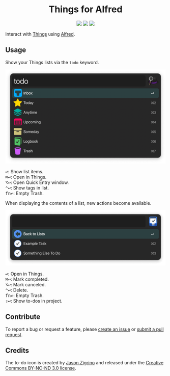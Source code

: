 <h1 align="center">Things for Alfred</h1>

<p align="center">
  <a href="https://github.com/xilopaint/alfred-things/releases/latest">
  <img src="https://img.shields.io/github/release/xilopaint/alfred-things.svg"></a>
  <a href="https://github.com/xilopaint/alfred-things/releases">
  <img src="https://img.shields.io/github/downloads/xilopaint/alfred-things/total.svg"></a>
  <a href="https://github.com/xilopaint/alfred-things/blob/main/LICENSE.md">
  <img src="https://img.shields.io/github/license/xilopaint/alfred-things"></a>
</p>

Interact with [Things][1] using [Alfred][2].

## Usage

Show your Things lists via the `todo` keyword.

![demo-1](src/images/about/demo-1.png)

<kbd>↩&#xFE0E;</kbd>: Show list items.  
<kbd>⌘</kbd><kbd>↩&#xFE0E;</kbd>: Open in Things.  
<kbd>⌥</kbd><kbd>↩&#xFE0E;</kbd>: Open Quick Entry window.  
<kbd>⌃</kbd><kbd>↩&#xFE0E;</kbd>: Show tags in list.  
<kbd>fn</kbd><kbd>↩&#xFE0E;</kbd>: Empty Trash.
  
When displaying the contents of a list, new actions become available.

![demo-2](src/images/about/demo-2.png)

<kbd>↩&#xFE0E;</kbd>: Open in Things.  
<kbd>⌘</kbd><kbd>↩&#xFE0E;</kbd>: Mark completed.  
<kbd>⌥</kbd><kbd>↩&#xFE0E;</kbd>: Mark canceled.  
<kbd>⌃</kbd><kbd>↩&#xFE0E;</kbd>: Delete.  
<kbd>fn</kbd><kbd>↩&#xFE0E;</kbd>: Empty Trash.  
<kbd>⇧</kbd><kbd>↩&#xFE0E;</kbd>: Show to-dos in project.

## Contribute

To report a bug or request a feature, please [create an issue][3] or
[submit a pull request][4].

## Credits

The to-do icon is created by [Jason Zigrino][5] and released under the
[Creative Commons BY-NC-ND 3.0 license][6].

[1]:https://culturedcode.com/things/
[2]:http://www.alfredapp.com/
[3]:https://github.com/xilopaint/alfred-things/issues
[4]:https://github.com/xilopaint/alfred-things/pulls
[5]:https://jasonzigrino.deviantart.com
[6]:https://creativecommons.org/licenses/by-nc-nd/3.0/legalcode
